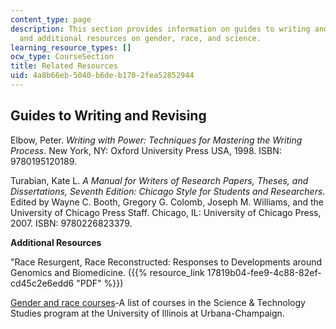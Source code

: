 ```yaml
---
content_type: page
description: This section provides information on guides to writing and revising,
  and additional resources on gender, race, and science.
learning_resource_types: []
ocw_type: CourseSection
title: Related Resources
uid: 4a8b66eb-5040-b6de-b170-2fea52852944
---
```


Guides to Writing and Revising
------------------------------

Elbow, Peter. _Writing with Power: Techniques for Mastering the Writing Process_. New York, NY: Oxford University Press USA, 1998. ISBN: 9780195120189.

Turabian, Kate L. _A Manual for Writers of Research Papers, Theses, and Dissertations, Seventh Edition: Chicago Style for Students and Researchers_. Edited by Wayne C. Booth, Gregory G. Colomb, Joseph M. Williams, and the University of Chicago Press Staff. Chicago, IL: University of Chicago Press, 2007. ISBN: 9780226823379.

**Additional Resources**

"Race Resurgent, Race Reconstructed: Responses to Developments around Genomics and Biomedicine. ({{% resource_link 17819b04-fee9-4c88-82ef-cd45c2e6edd6 "PDF" %}})

[Gender and race courses](https://gws.illinois.edu/academics/course-catalog)\-A list of courses in the Science & Technology Studies program at the University of Illinois at Urbana-Champaign.